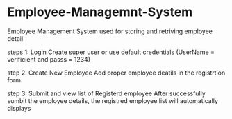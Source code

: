 # Employee-Managemnt-System
Employee Management System used for storing and retriving employee detail

steps 1: Login 
  Create super user or use default credentials (UserName = verificient and passs = 1234)
  
step 2: Create New Employee 
  Add proper employee deatils in the registrtion form.
  
step 3: Submit and view list of Registerd employee
  After successfully sumbit the employee details, the registred employee list will automatically displays
